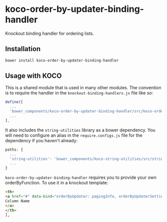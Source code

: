 # koco-order-by-updater-binding-handler
Knockout binding handler for ordering lists.

## Installation

```bash
bower install koco-order-by-updater-binding-handler
```

## Usage with KOCO

This is a shared module that is used in many other modules. The convention is to require the handler in the `knockout-binding-handlers.js` file like so:

```javascript
define([
  ...
  'bower_components/koco-order-by-updater-binding-handler/src/koco-order-by-updater-binding-handler'
  ...
],
```

It also includes the `string-utilities` library as a bower dependency. You will need to configure an alias in the `require.configs.js` file for the dependency if you haven't already:

```javascript
paths: {
  ...
  'string-utilities': 'bower_components/koco-string-utilities/src/string-utilities',
  ...
}
```

`koco-order-by-updater-binding-handler` requires you to provide your own orderByFunction. To use it in a knockout template:
```html
<th>
<a href="#" data-bind="orderByUpdater: pagingInfo, orderByUpdaterSettings: {argumentName:'AttributeName', orderByFunction: updateOrderBy, enabled:!sortable}">
Column Name
</a>
</th>
],
```